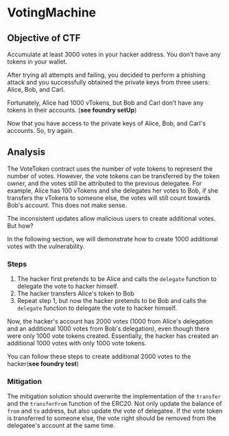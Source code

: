 # VotingMachine

## Objective of CTF

Accumulate at least 3000 votes in your hacker address. You don’t have any tokens in your wallet.

After trying all attempts and failing, you decided to perform a phishing attack and you successfully obtained the private keys from three users: Alice, Bob, and Carl.

Fortunately, Alice had 1000 vTokens, but Bob and Carl don’t have any tokens in their accounts. (**see foundry setUp**)

Now that you have access to the private keys of Alice, Bob, and Carl's accounts. So, try again.

## Analysis

The VoteToken contract uses the number of vote tokens to represent the number of votes. However, the vote tokens can be transferred by the token owner, and the votes still be attributed to the previous delegatee. For example, Alice has 100 vTokens and she delegates her votes to Bob, if she transfers the vTokens to someone else, the votes will still count towards Bob's account. This does not make sense.

The inconsistent updates allow malicious users to create additional votes. But how?

In the following section, we will demonstrate how to create 1000 additional votes with the vulnerability.

### Steps

1. The hacker first pretends to be Alice and calls the `delegate` function to delegate the vote to hacker himself.
2. The hacker transfers Alice's token to Bob
3. Repeat step 1, but now the hacker pretends to be Bob and calls the `delegate` function to delegate the vote to hacker himself.

Now, the hacker's account has 2000 votes (1000 from Alice's delegation and an additional 1000 votes from Bob's delegation), even though there were only 1000 vote tokens created. Essentially, the hacker has created an additional 1000 votes with only 1000 vote tokens.

You can follow these steps to create additional 2000 votes to the hacker(**see foundry test**)

### Mitigation

The mitigation solution should overwrite the implementation of the `transfer` and the `transferFrom` function of the ERC20. Not only update the balance of `from` and `to` address, but also update the vote of delegatee. If the vote token is transferred to someone else, the vote right should be removed from the delegatee's account at the same time.

